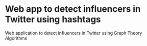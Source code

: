 # Web app to detect influencers in Twitter using hashtags

Web application to detect influencers in Twitter using Graph Theory Algorithms 
